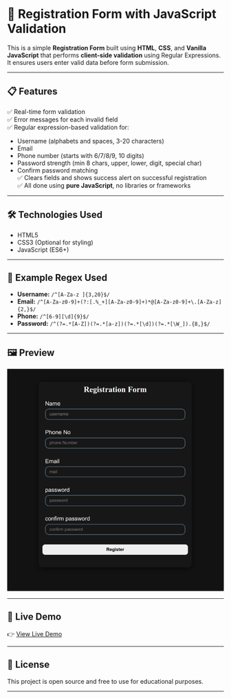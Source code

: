 # 🚀 Registration Form with JavaScript Validation

This is a simple **Registration Form** built using **HTML**, **CSS**, and **Vanilla JavaScript** that performs **client-side validation** using Regular Expressions. It ensures users enter valid data before form submission.

---

## 📋 Features

✅ Real-time form validation  
✅ Error messages for each invalid field  
✅ Regular expression-based validation for:
- Username (alphabets and spaces, 3-20 characters)
- Email
- Phone number (starts with 6/7/8/9, 10 digits)
- Password strength (min 8 chars, upper, lower, digit, special char)
- Confirm password matching  
✅ Clears fields and shows success alert on successful registration  
✅ All done using **pure JavaScript**, no libraries or frameworks

---
## 🛠️ Technologies Used

- HTML5  
- CSS3 (Optional for styling)  
- JavaScript (ES6+)

---

## 🧪 Example Regex Used

- **Username:** `/^[A-Za-z ]{3,20}$/`
- **Email:** `/^[A-Za-z0-9]+(?:[.%_+][A-Za-z0-9]+)*@[A-Za-z0-9]+\.[A-Za-z]{2,}$/`
- **Phone:** `/^[6-9][\d]{9}$/`
- **Password:** `/^(?=.*[A-Z])(?=.*[a-z])(?=.*[\d])(?=.*[\W_]).{8,}$/`

---

## 🖼️ Preview

![Registration Form Preview](form.png)

---
## 🔗 Live Demo

👉 [View Live Demo](https://interactiveformvalidationhsr.netlify.app/)

---


## 🧾 License

This project is open source and free to use for educational purposes.

---

